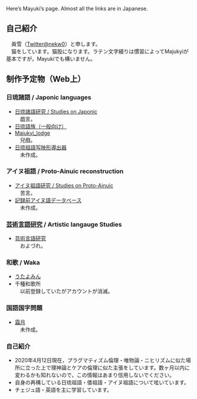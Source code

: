Here’s Mayuki’s page. Almost all the links are in Japanese.
## 自己紹介
　眞雪（[Twitter@nekw0](https://twitter.com/nekw0)）と申します。  
　猫をしています。猫股になります。ラテン文字綴りは慣習によってMajukyiが基本ですが，Mayukiでも構いません。

## 制作予定物（Web上）
### 日琉諸語 / Japonic languages
* [日琉諸語研究 / Studies on Japonic](https://note.com/nigwatu/m/ma197b0221e8e)  
　戯言。
* [日琉語族（一般向け）](https://note.com/nigwatu/m/ma123c42f2abb)
* [Majukyi_lodge](https://majukyi.github.io/Japonic/)  
　兒戲。
* [日琉祖語写映形導出器]()  
　未作成。
### アイヌ祖語 / Proto-Ainuic reconstruction
* [アイヌ祖語研究 / Studies on Proto-Ainuic](https://note.com/nigwatu/m/me4ef65753438)  
　苦言。
* [記録前アイヌ語データベース]()  
　未作成。
### [芸術言語研究](https://conlinguistics.wikia.org/ja/wiki/%E8%8A%B8%E8%A1%93%E8%A8%80%E8%AA%9E%E7%A0%94%E7%A9%B6) / Artistic langauge Studies
* [芸術言語研究](https://note.com/nigwatu/m/m1ba4bf009c68)  
　およづれ。
### 和歌 / Waka
* [うたよみん](http://www.utayom.in/users/7977)
* 千種和歌所  
　以前登録していたがアカウントが消滅。
### 国語国字問題
* [霜月]()  
　未作成。
### 自己紹介
* 2020年4月12日現在，プラグマティズム倫理・唯物論・ニヒリズムに似た場所に立った上で理神論とケアの倫理に似た主張をしています。数ヶ月以内に変わるかも知れないので，この情報はあまり信用しないでください。
* 自身の再構している日琉祖語・倭祖語・アイヌ祖語について呟いています。
* チェジュ語・英語を主に学習しています。
